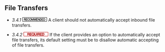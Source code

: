 File Transfers
--------------

- *3.4.1* ![](/badge/rec.png) A client should not automatically accept inbound file
  transfers.

- *3.4.2* ![](/badge/req.png) If the client provides an option to automatically accept
  file transfers, its default setting must be to disallow automatic accepting
  of file transfers.
